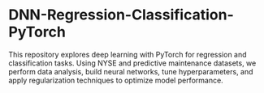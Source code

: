 # DNN-Regression-Classification-PyTorch
This repository explores deep learning with PyTorch for regression and classification tasks. Using NYSE and predictive maintenance datasets, we perform data analysis, build neural networks, tune hyperparameters, and apply regularization techniques to optimize model performance.
